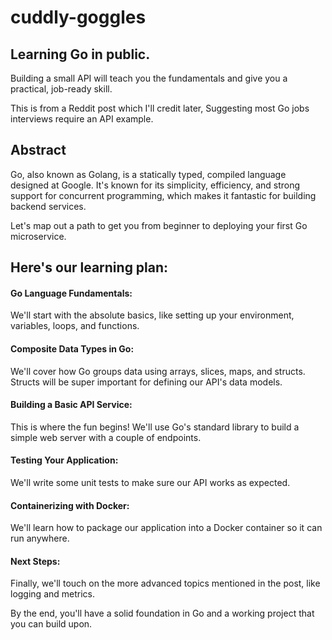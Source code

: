 # cuddly-goggles

## Learning Go in public. 

Building a small API will teach you the fundamentals and give you a practical, job-ready skill.

This is from a Reddit post which I'll credit later, Suggesting most Go jobs interviews require an API example. 

## Abstract
Go, also known as Golang, is a statically typed, compiled language designed at Google. It's known for its simplicity, efficiency, and strong support for concurrent programming, which makes it fantastic for building backend services.

Let's map out a path to get you from beginner to deploying your first Go microservice.

## Here's our learning plan:

#### Go Language Fundamentals: 
We'll start with the absolute basics, like setting up your environment, variables, loops, and functions.

#### Composite Data Types in Go: 
We'll cover how Go groups data using arrays, slices, maps, and structs. Structs will be super important for defining our API's data models.

#### Building a Basic API Service: 
This is where the fun begins! We'll use Go's standard library to build a simple web server with a couple of endpoints.

#### Testing Your Application:
We'll write some unit tests to make sure our API works as expected.

#### Containerizing with Docker: 
We'll learn how to package our application into a Docker container so it can run anywhere.

#### Next Steps: 
Finally, we'll touch on the more advanced topics mentioned in the post, like logging and metrics.

By the end, you'll have a solid foundation in Go and a working project that you can build upon.
